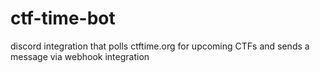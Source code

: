 # ctf-time-bot
discord integration that polls ctftime.org for upcoming CTFs and sends a message via webhook integration
